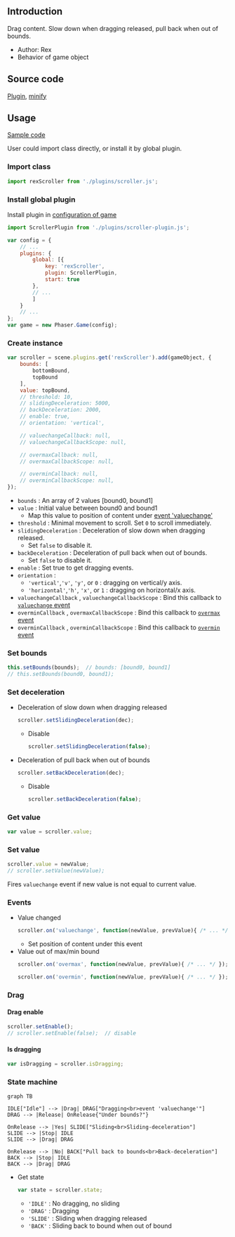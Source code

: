 ## Introduction

Drag content. Slow down when dragging released, pull back when out of bounds.

- Author: Rex
- Behavior of game object

## Source code

[Plugin](https://github.com/rexrainbow/phaser3-rex-notes/blob/master/plugins/scroller-plugin.js), [minify](https://github.com/rexrainbow/phaser3-rex-notes/blob/master/dist/rexscrollerplugin.min.js)

## Usage

[Sample code](https://github.com/rexrainbow/phaser3-rex-notes/tree/master/examples/scroller)

User could import class directly, or install it by global plugin.

### Import class

```javascript
import rexScroller from './plugins/scroller.js';
```

### Install global plugin

Install plugin in [configuration of game](game.md#configuration)

```javascript
import ScrollerPlugin from './plugins/scroller-plugin.js';

var config = {
    // ...
    plugins: {
        global: [{
            key: 'rexScroller',
            plugin: ScrollerPlugin,
            start: true
        },
        // ...
        ]
    }
    // ...
};
var game = new Phaser.Game(config);
```

### Create instance

```javascript
var scroller = scene.plugins.get('rexScroller').add(gameObject, {
    bounds: [
        bottomBound,
        topBound
    ],
    value: topBound,
    // threshold: 10,
    // slidingDeceleration: 5000,
    // backDeceleration: 2000,
    // enable: true,
    // orientation: 'vertical',

    // valuechangeCallback: null,
    // valuechangeCallbackScope: null,

    // overmaxCallback: null,
    // overmaxCallbackScope: null,

    // overminCallback: null,
    // overminCallbackScope: null,
});
```

- `bounds` : An array of 2 values [bound0, bound1]
- `value` : Initial value between bound0 and bound1
    - Map this value to position of content under [event 'valuechange'](scroller.md#events)
- `threshold` : Minimal movement to scroll. Set `0` to scroll immediately.
- `slidingDeceleration` : Deceleration of slow down when dragging released.
    - Set `false` to disable it.
- `backDeceleration` : Deceleration of pull back when out of bounds.
    - Set `false` to disable it.
- `enable` : Set true to get dragging events.
- `orientation` :
    - `'vertical'`,`'v'`, `'y'`, or `0` : dragging on vertical/y axis.
    - `'horizontal'`,`'h'`, `'x'`, or `1` : dragging on horizontal/x axis.
- `valuechangeCallback` , `valuechangeCallbackScope` : Bind this callback to [`valuechange` event](scroller.md#events)
- `overminCallback` , `overmaxCallbackScope` : Bind this callback to [`overmax` event](scroller.md#events)
- `overminCallback` , `overminCallbackScope` : Bind this callback to [`overmin` event](scroller.md#events)

### Set bounds

```javascript
this.setBounds(bounds);  // bounds: [bound0, bound1]
// this.setBounds(bound0, bound1);
```

### Set deceleration

- Deceleration of slow down when dragging released
    ```javascript
    scroller.setSlidingDeceleration(dec);
    ```
    - Disable
        ```javascript
        scroller.setSlidingDeceleration(false);
        ```
- Deceleration of pull back when out of bounds
    ```javascript
    scroller.setBackDeceleration(dec);
    ```
    - Disable
        ```javascript
        scroller.setBackDeceleration(false);
        ```

### Get value

```javascript
var value = scroller.value;
```

### Set value

```javascript
scroller.value = newValue;
// scroller.setValue(newValue);
```

Fires `valuechange` event if new value is not equal to current value.

### Events

- Value changed
    ```javascript
    scroller.on('valuechange', function(newValue, prevValue){ /* ... */ });
    ```
    - Set position of content under this event
- Value out of max/min bound
    ```javascript
    scroller.on('overmax', function(newValue, prevValue){ /* ... */ });
    ```
    ```javascript
    scroller.on('overmin', function(newValue, prevValue){ /* ... */ });
    ```

### Drag

#### Drag enable

```javascript
scroller.setEnable();
// scroller.setEnable(false);  // disable
```

#### Is dragging

```javascript
var isDragging = scroller.isDragging;
```

### State machine

```mermaid
graph TB

IDLE["Idle"] --> |Drag| DRAG["Dragging<br>event 'valuechange'"]
DRAG --> |Release| OnRelease{"Under bounds?"}

OnRelease --> |Yes| SLIDE["Sliding<br>Sliding-deceleration"]
SLIDE --> |Stop| IDLE
SLIDE --> |Drag| DRAG

OnRelease --> |No| BACK["Pull back to bounds<br>Back-deceleration"]
BACK --> |Stop| IDLE
BACK --> |Drag| DRAG
```

- Get state
    ```javascript
    var state = scroller.state;
    ```
    - `'IDLE'` : No dragging, no sliding
    - `'DRAG'` : Dragging
    - `'SLIDE'` : Sliding when dragging released
    - `'BACK'` : Sliding back to bound when out of bound